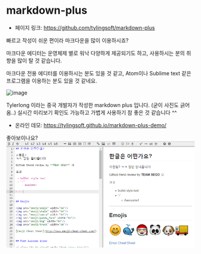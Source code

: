# markdown-plus

- 페이지 링크: https://github.com/tylingsoft/markdown-plus

빠르고 작성이 쉬운 편이라 마크다운을 많이 이용하시죠?

마크다운 에디터는 운영체제 별로 워낙 다양하게 제공되기도 하고, 사용하시는 분의 취향을 많이 탈 것 같습니다.

마크다운 전용 에디터를 이용하시는 분도 있을 것 같고, Atom이나 Sublime text 같은 프로그램을 이용하는 분도 있을 것 같네요.

![image](http://static.oschina.net/uploads/user/123/247808_100.jpg?t=1426463224000)

Tylerlong 이라는 중국 개발자가 작성한 markdown plus 입니다. (굳이 사진도 긁어옴..) 실시간 미리보기 확인도 가능하고 가볍게 사용하기 참 좋은 것 같습니다 ^^

- 온라인 데모: https://tylingsoft.github.io/markdown-plus-demo/

좋아보이나요?
![image](../img/007-16.png)
